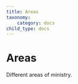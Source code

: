 ```yaml
---
title: Areas
taxonomy:
    category: docs
child_type: docs
---
```


# Areas

Different areas of ministry.